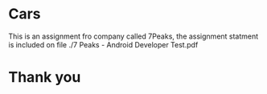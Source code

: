 # Cars
This is an assignment fro company called 7Peaks, the assignment statment is included on file ./7 Peaks - Android Developer Test.pdf
# Thank you
